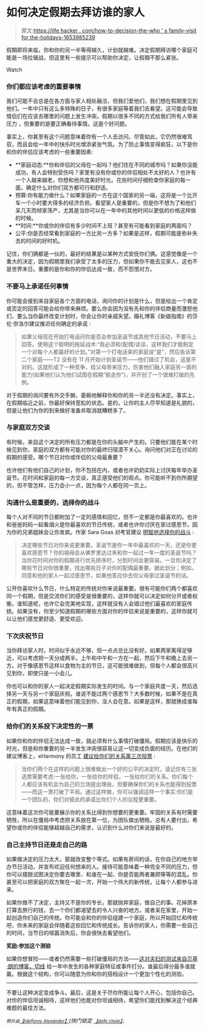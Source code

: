 # 如何决定假期去拜访谁的家人

> 原文:[https://life hacker . com/how-to-decision-the-who ' s family-visit for the-holidays-1653985239](https://lifehacker.com/how-to-decide-whose-family-to-visit-for-the-holidays-1653985239)

假期即将来临，你和你的另一半等得越久，计划就越难。决定假期拜访哪个家庭可能是一场拉锯战，但这里有一些提示可以帮助你决定，让假期不那么紧张。

Watch

### **你们都应该考虑的重要事情**

我们可能不会总是在各方面与家人相处融洽，但我们爱他们，我们想在假期里见到他们。一年中只有这么多特殊的日子，有很多家庭等着我们去看望。这可能会导致情侣们在应该去哪里的问题上发生冲突。假期以很多不同的方式给我们所有人带来压力 ，但重要的是要正确看待事情。这是个好问题。

事实上，你甚至有这个问题意味着你有一个人去访问。尽管如此，它仍然很难驾驭，而且会给一年中的快乐时光增添紧张气氛。为了防止事情变得疯狂，以下是你和你的伴侣应该考虑的一些重要因素:

*   **家庭动态:**你和伴侣的父母在一起吗？他们住在不同的城市吗？如果你没能成功，有人会特别受伤吗？家里有没有你或你的伴侣相处不太好的人？也许有一个人越来越老，你想和他共度美好时光。花些时间仔细检查你家庭的每一面，确定什么对你们双方都可行和舒适。
*   预算:你有能力做什么？如果家庭的一方在这个国家的另一端，这将是一个比开车一个小时要大得多的经济负担。看望家人是重要的，但是你不想为了和他们呆几天而倾家荡产，尤其是当你可以在一年中的其他时间以更低的价格这样做的时候。
*   **时间:**你或你的伴侣有多少时间不上班？甚至有可能看到家庭的两面吗？
*   公平:你是否经常看到家庭的一方比另一方多？如果是这样，假期可能是弥补失去的时间的好时机。

记住，你们俩都是一伙的，最好的结果是以某种方式安抚你们俩。这感觉像是一个重大的决定，因为假期里我们承受了太多的压力，但如果你不能去见家人，这也不是世界末日。重要的是你和你的伴侣达成一致，而不怨恨对方。

### **不要马上承诺任何事情**

你可能会接到来自家庭各个方面的电话，询问你的计划是什么，但是给出一个肯定或否定的回答可能会给你带来麻烦。要么你会因为没有先和你的伴侣商量而激怒他们，要么当你最终改变计划时，你会让你的亲戚失望。婚礼博客《新娘指南》的莎伦·奈洛尔建议推迟任何确定的承诺 :

> 如果父母现在开始打电话问你是否会参加圣诞节或其他节日活动，不要马上回答。使用这个聪明的拖延战术:“我必须和(配偶)谈谈，这样我们才能制定一个对每个人都最好的计划。”对第一个打电话来的家庭说“是”，然后告诉第二个家庭——T2 没有在 11 月开始计划圣诞节——他们错过了机会，这是不对的。这就形成了一种竞争，给父母带来压力，伤害他们融入家庭另一面的能力(如果他们认为他们试图在假期“偷走你”)，并开创了一个很难打破的先例。

对于假期的询问要有外交手腕，委婉地解释你和你的另一半还没有决定。事实上，在假期临近之前，你最好保持宽松的状态。是的，让你的主人尽早知道是礼貌的，但是让他们为你的到来做好准备并取消就糟糕多了。

### **与家庭双方交谈**

有时候，来自这个决定的所有压力都是在你的头脑中产生的。只要他们能在某个时候见到你，家庭的双方都有可能对你的最终归宿漠不关心。询问他们对正在讨论的假期的感受。哪个节日对你或伴侣的父母最重要？

也许他们有他们自己的计划，你不包括在内，或者也许奶奶实际上讨厌每年举办圣诞节。花时间和家庭的每一方交谈，真正感受他们的观点。你可能听不到你所期望的，但不管怎样，压力会小一点，因为每个人都在同一页上。

### **沟通什么是重要的，选择你的战斗**

每个人对不同的节日都附加了一定的感情和回忆，但不一定都是你最喜欢的。也许和爸爸妈妈一起看烟火是你最喜欢的节日传统，或者也许你讨厌在家过感恩节，因为你的兄弟姐妹会让你发疯。作家 Sara Goas 对考官建议 [明智地选择你的战斗](http://www.examiner.com/article/my-family-s-more-fun-than-your-family-how-to-decide-where-to-spend-the-holidays) :

> 决定哪些节日对你来说更重要。圣诞节是你一年中最喜欢的一天，还是你更喜欢感恩节？你的祖母会从佛罗里达过来和你一起过一年一度的圣诞节吗？当你花时间对你的假期进行优先排序时，分割时间会更容易。一旦你决定了哪些节日对你很重要，找出哪些日子对你的配偶最重要。据此划分；例如，同意和他的家人一起过感恩节，如果他答应你去你父母家过圣诞节的话。

公开你喜欢什么节日，什么特定的传统对你来说最重要。很有可能你们两个都喜欢同一个假期，但是交流你们的感受是很重要的，这样你就可以决定如何分开或者权衡。谁知道呢，也许它会完美地实现，这样就没有人会错过他们最喜欢的家庭传统。如果没有，你至少知道假期的哪些方面对你的伴侣来说是重要的，这样你就可以让他们感觉更舒适、更受欢迎。

### **下次庆祝节日**

当你拜访家人时，时间似乎永远不够，但一点点总比没有好。如果两家离得足够近，可以考虑把一天分成两半。上午和中午和一方在一起，然后下午和晚上去另一方。对于像感恩节这样以食物为主的节日，这可能很难做到，但每个人都会很高兴见到你，即使只是一小会儿。

你也可以和你的家人一起决定假期实际发生的时间。与一个家庭共度一天，然后选择另一天与另一个家庭庆祝。谁说不能过两个感恩节？大多数时候，如果不是在真正的假期，如果这意味着他们能见到你，没人会在意。如果是这样，那就换成谁每年有真正的假期。

### **给你们的关系投下决定性的一票**

如果你和你的伴侣无法达成一致，就必须有什么事情打破僵局。假期应该是快乐的时光，但是和你重要的另一半发生冲突很容易让这一切变成负面的经历。在他们的建议博客上，eHarmony 的员工 [建议给你们的关系第三次投票](http://www.eharmony.com/dating-advice/relationships/the-holidays-her-family-or-his/#.VFQLdvnF8pp) :

> 当你们两个在这样的问题上很难做出一个好的公平的决定时，请记住有三张选票需要考虑:一张给你，一张给你的伴侣，一张给你们的关系。你们每个人都应该有机会为自己的立场提出理由，但要确保你们的关系也能得到投票——而这一票打破了平局。通过这样做，你可以强调这样一个事实:你们是一个团队的，你们对彼此的承诺比你们个人的议程更重要。

这意味着这次你可能要展示你的关系比得到你想要的更重要。牢固的关系有时需要牺牲，所以在僵局中考虑把关系放在第一位，为团队做出牺牲。总有人要付出，希望你或你的伴侣能够超越自己的需求，认识到什么对你们来说是最好的。

### **自己主持节日还是走自己的路**

如果做决定的压力太大，那就改变整个等式。如果有房间的话，在你自己的地方举办节日活动，并宣布欢迎任何想来的人。接待可能意味着一种完全不同的压力，但你可以摆脱试图决定你要去哪里、和谁在一起、你是否能两者兼顾等等的混乱。你甚至可以把家庭的双方聚在一起一次，开始一个伟大的新传统，让每个人都参与进来。

如果你做不了决定，主持又不是你的专长，那就抛弃家庭，做自己的事。花掉原本打算去旅行的钱，去一个你们都渴望去的令人兴奋的地方。或者呆在家里，开始一起创造你们自己的传统。你可能会和你的伴侣组建一个家庭，所以开始回忆和传统吧，你未来的家庭会伴随着这些回忆和传统成长。告诉你的家人，你需要一些自己的时间，当节日的喧嚣消失后，你会很快去看望他们。

**奖励:参加这个测验**

如果你想冒险——或者仍然需要一些打破僵局的方法——[这对夫妇的测试来自贝基·朗的博客，切线](http://thetangential.com/2011/12/11/the-couple%E2%80%99s-guide-for-deciding-who%E2%80%99s-house-to-go-to-for-christmas/) 给一年中发生的各种家庭特征或事件打分。谁最后得分最多谁就赢。根据这个结构，你可以随意为你和你的搭档设计一个更加个性化的测验。

* * *

不要让这种决定变成争斗。最后，这是关于尽你所能让每个人开心，包括你自己。对你的伴侣坦诚相待，这样他们也能对你坦诚相待，希望你们能找到解决这个经典难题的最佳方法。

<small>*照片由*</small>[<small>*【nikiforov Alexander】*</small>](http://www.shutterstock.com/pic.mhtml?id=220319371&src=id)*(快门锁定* [<small>*【dafe chole】*</small>](https://www.flickr.com/photos/dafnecholet/5374200948)<small>*，*</small>